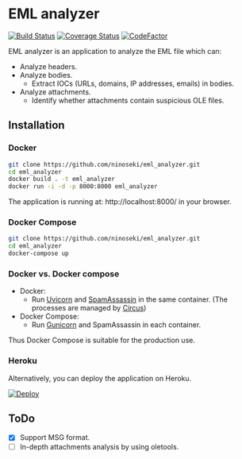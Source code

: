 # EML analyzer

[![Build Status](https://travis-ci.com/ninoseki/eml_analyzer.svg?branch=master)](https://travis-ci.com/ninoseki/eml_analyzer)
[![Coverage Status](https://coveralls.io/repos/github/ninoseki/eml_analyzer/badge.svg?branch=master)](https://coveralls.io/github/ninoseki/eml_analyzer?branch=master)
[![CodeFactor](https://www.codefactor.io/repository/github/ninoseki/eml_analyzer/badge)](https://www.codefactor.io/repository/github/ninoseki/eml_analyzer)

EML analyzer is an application to analyze the EML file which can:

- Analyze headers.
- Analyze bodies.
  - Extract IOCs (URLs, domains, IP addresses, emails) in bodies.
- Analyze attachments.
  - Identify whether attachments contain suspicious OLE files.

## Installation

### Docker

```bash
git clone https://github.com/ninoseki/eml_analyzer.git
cd eml_analyzer
docker build . -t eml_analyzer
docker run -i -d -p 8000:8000 eml_analyzer
```

The application is running at: http://localhost:8000/ in your browser.

### Docker Compose

```bash
git clone https://github.com/ninoseki/eml_analyzer.git
cd eml_analyzer
docker-compose up
```

### Docker vs. Docker compose

- Docker:
  - Run [Uvicorn](https://www.uvicorn.org/) and [SpamAssassin](https://spamassassin.apache.org/) in the same container. (The processes are managed by [Circus](https://circus.readthedocs.io/en/latest/))
- Docker Compose:
  - Run [Gunicorn](https://gunicorn.org/) and SpamAssassin in each container.

Thus Docker Compose is suitable for the production use.

### Heroku

Alternatively, you can deploy the application on Heroku.

[![Deploy](https://www.herokucdn.com/deploy/button.svg)](https://heroku.com/deploy?template=https://github.com/ninoseki/eml_analyzer)

## ToDo

- [x] Support MSG format.
- [ ] In-depth attachments analysis by using oletools.
